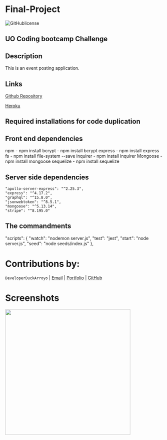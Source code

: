 # Final-Project

![GitHublicense](https://img.shields.io/npm/l/express?style=for-the-badge)

## UO Coding bootcamp Challenge

## Description

This is an event posting application.

## Links

[Github Repository](https://github.com/BTantillo/The-Final-Project)

[Heroku](https://fast-taiga-42173.herokuapp.com/)

## Required installations for code duplication

## Front end dependencies

npm - npm install
bcrypt - npm install bcrypt
express - npm install express
fs - npm install file-system --save
inquirer - npm install inquirer
Mongoose - npm install mongoose
sequelize - npm install sequelize


## Server side dependencies
```
"apollo-server-express": "^2.25.3",
"express": "^4.17.2",
"graphql": "^15.8.0",
"jsonwebtoken": "^8.5.1",
"mongoose": "^5.13.14",
"stripe": "^8.195.0"
```

## The commandments

"scripts": {
"watch": "nodemon server.js",
"test": "jest",
"start": "node server.js",
"seed": "node seeds/index.js"
},

# Contributions by:

`DeveloperDuckArroyo` |
[Email](mailto:DeveloperDuckArroyo@gmail.com) |
[Portfolio](https://duckarroyo.github.io/portfolio/) |
[GitHub](https://github.com/DuckArroyo)

# Screenshots

<img src="./.png" style="width: 400px">
